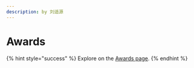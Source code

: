 ```yaml
---
description: by 刘适源
---
```


# Awards

{% hint style="success" %}
Explore on the [Awards page](https://www.firstinspires.org/robotics/frc/awards).
{% endhint %}




